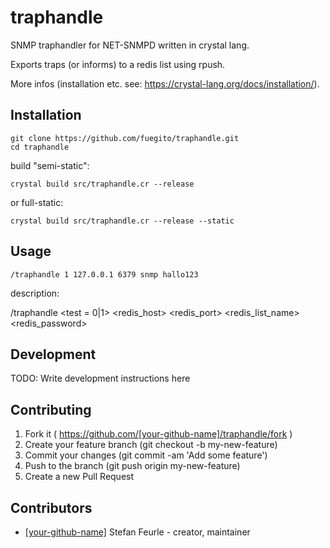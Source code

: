 # traphandle

SNMP traphandler for NET-SNMPD written in crystal lang.

Exports traps (or informs) to a redis list using rpush.

More infos (installation etc. see: https://crystal-lang.org/docs/installation/).

## Installation

    git clone https://github.com/fuegito/traphandle.git
    cd traphandle

build "semi-static":

    crystal build src/traphandle.cr --release
or full-static:

    crystal build src/traphandle.cr --release --static

## Usage

    /traphandle 1 127.0.0.1 6379 snmp hallo123

description:

/traphandle <test = 0|1> <redis_host> <redis_port> <redis_list_name> <redis_password>

## Development

TODO: Write development instructions here

## Contributing

1. Fork it ( https://github.com/[your-github-name]/traphandle/fork )
2. Create your feature branch (git checkout -b my-new-feature)
3. Commit your changes (git commit -am 'Add some feature')
4. Push to the branch (git push origin my-new-feature)
5. Create a new Pull Request

## Contributors

- [[your-github-name]](https://github.com/[your-github-name]) Stefan Feurle - creator, maintainer
